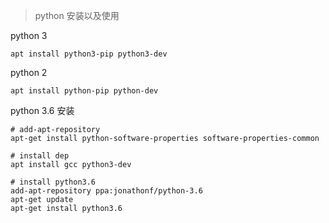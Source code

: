> python 安装以及使用

python 3

    apt install python3-pip python3-dev 
    

python 2
    
    apt install python-pip python-dev
    

python 3.6 安装

    # add-apt-repository
    apt-get install python-software-properties software-properties-common
    
    # install dep
    apt install gcc python3-dev
    
    # install python3.6
    add-apt-repository ppa:jonathonf/python-3.6
    apt-get update
    apt-get install python3.6